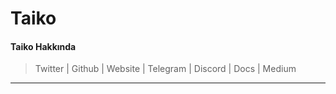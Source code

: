 # Taiko

#### Taiko Hakkında

> Twitter | Github | Website | Telegram | Discord | Docs | Medium

***

###
